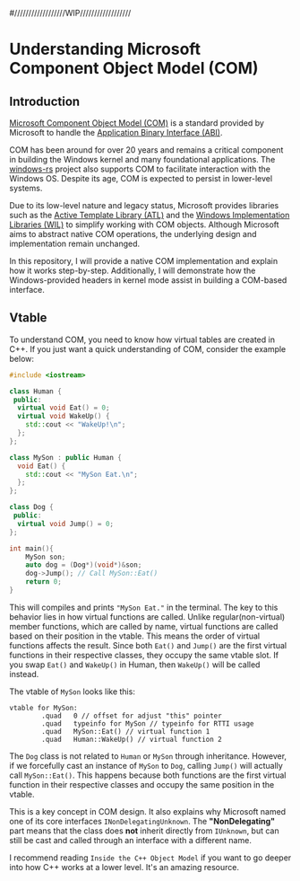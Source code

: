 #//////////////////WIP//////////////////

# Understanding Microsoft Component Object Model (COM)

## Introduction
[Microsoft Component Object Model (COM)](https://learn.microsoft.com/en-us/windows/win32/com/component-object-model--com--portal) is a standard provided by Microsoft to handle the [Application Binary Interface (ABI)](https://en.wikipedia.org/wiki/Application_binary_interface).

COM has been around for over 20 years and remains a critical component in building the Windows kernel and many foundational applications. The [windows-rs](https://github.com/microsoft/windows-rs) project also supports COM to facilitate interaction with the Windows OS. Despite its age, COM is expected to persist in lower-level systems.

Due to its low-level nature and legacy status, Microsoft provides libraries such as the [Active Template Library (ATL)](https://learn.microsoft.com/zh-tw/cpp/atl/introduction-to-atl) and the [Windows Implementation Libraries (WIL)](https://github.com/microsoft/wil) to simplify working with COM objects. Although Microsoft aims to abstract native COM operations, the underlying design and implementation remain unchanged.

In this repository, I will provide a native COM implementation and explain how it works step-by-step. Additionally, I will demonstrate how the Windows-provided headers in kernel mode assist in building a COM-based interface.

## Vtable
To understand COM, you need to know how virtual tables are created in C++. If you just want a quick understanding of COM, consider the example below:
```cpp
#include <iostream>

class Human {
 public:
  virtual void Eat() = 0;
  virtual void WakeUp() { 
    std::cout << "WakeUp!\n";
  };
};

class MySon : public Human {
  void Eat() {
    std::cout << "MySon Eat.\n";
  };
};

class Dog {
 public:
  virtual void Jump() = 0;
};

int main(){ 
	MySon son;
	auto dog = (Dog*)(void*)&son;
    dog->Jump(); // Call MySon::Eat()
	return 0; 
}
```

This will compiles and prints `"MySon Eat."` in the terminal. The key to this behavior lies in how virtual functions are called. Unlike regular(non-virtual) member functions, which are called by name, virtual functions are called based on their position in the vtable. This means the order of virtual functions affects the result. Since both `Eat()` and `Jump()` are the first virtual functions in their respective classes, they occupy the same vtable slot. If you swap `Eat()` and `WakeUp()` in Human, then `WakeUp()` will be called instead.

The vtable of `MySon` looks like this:  
```
vtable for MySon:
        .quad   0 // offset for adjust "this" pointer
        .quad   typeinfo for MySon // typeinfo for RTTI usage
        .quad   MySon::Eat() // virtual function 1
        .quad   Human::WakeUp() // virtual function 2
```

The `Dog` class is not related to `Human` or `MySon` through inheritance. However, if we forcefully cast an instance of `MySon` to `Dog`, calling `Jump()` will actually call `MySon::Eat()`. This happens because both functions are the first virtual function in their respective classes and occupy the same position in the vtable.  

This is a key concept in COM design. It also explains why Microsoft named one of its core interfaces `INonDelegatingUnknown`. The **"NonDelegating"** part means that the class does **not** inherit directly from `IUnknown`, but can still be cast and called through an interface with a different name.  

I recommend reading `Inside the C++ Object Model` if you want to go deeper into how C++ works at a lower level. It's an amazing resource.